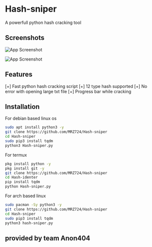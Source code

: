 
# Hash-sniper

A powerfull python hash cracking tool

## Screenshots

![App Screenshot](https://imgur.com/rVFJpz0.png)

![App Screenshot](https://imgur.com/o8BNWkS.png)

## Features 

[+] Fast python hash cracking script 
[+] 12 type hash supported 
[+] No error with opening large txt file 
[+] Progress bar while cracking 

## Installation

For debian based linux os

```bash
sudo apt install python3 -y
git clone https://github.com/MRZ724/Hash-sniper
cd Hash-sniper
sudo pip3 install tqdm
python3 Hash-sniper.py
```
For termux

```bash
pkg install python -y
pkg install git -y
git clone https://github.com/MRZ724/Hash-sniper
cd Hash-identer  
pip install tqdm
python Hash-sniper.py
```

For arch based linux

```bash
sudo pacman -Sy python3 -y  
git clone https://github.com/MRZ724/Hash-sniper
cd Hash-sniper 
sudo pip3 install tqdm
python3 hash-sniper.py
```

## provided by team Anon404

